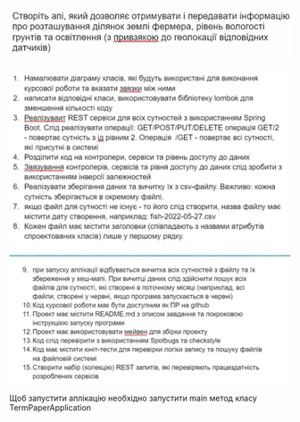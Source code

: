 ![img.png](img.png)

![img_3.png](img_3.png)

Щоб запустити аплікацію необхідно запустити main метод класу TermPaperApplication
